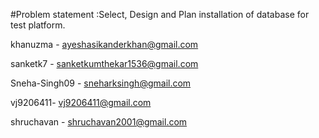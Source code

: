 #Problem statement :Select, Design and Plan installation of database for test platform.  


khanuzma - ayeshasikanderkhan@gmail.com  

sanketk7 - sanketkumthekar1536@gmail.com   

Sneha-Singh09 - sneharksingh@gmail.com

vj9206411- vj9206411@gmail.com

shruchavan - shruchavan2001@gmail.com

